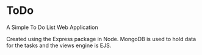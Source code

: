 # ToDo
A Simple To Do List Web Application

Created using the Express package in Node. MongoDB is used to hold data for the tasks and the views engine is EJS.
